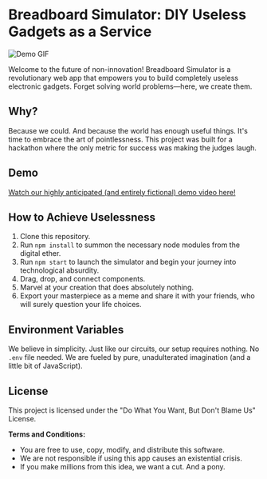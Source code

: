 # Breadboard Simulator: DIY Useless Gadgets as a Service

![Demo GIF](https://media.giphy.com/media/v1.Y2lkPTc5MGI3NjExaTdscW1uM3Y3dTE3ZXR0ZzB4c2Z2Y2w5ZDJza2w1dGk2bWRzY2k5eSZlcD12MV9pbnRlcm5hbF9naWZfYnlfaWQmY3Q9Zw/c2r3NCJ4wB552J5i51/giphy.gif)

Welcome to the future of non-innovation! Breadboard Simulator is a revolutionary web app that empowers you to build completely useless electronic gadgets. Forget solving world problems—here, we create them.

## Why?
Because we could. And because the world has enough useful things. It's time to embrace the art of pointlessness. This project was built for a hackathon where the only metric for success was making the judges laugh.

## Demo
[Watch our highly anticipated (and entirely fictional) demo video here!](https://www.youtube.com/watch?v=dQw4w9WgXcQ)

## How to Achieve Uselessness
1.  Clone this repository.
2.  Run `npm install` to summon the necessary node modules from the digital ether.
3.  Run `npm start` to launch the simulator and begin your journey into technological absurdity.
4.  Drag, drop, and connect components.
5.  Marvel at your creation that does absolutely nothing.
6.  Export your masterpiece as a meme and share it with your friends, who will surely question your life choices.

## Environment Variables
We believe in simplicity. Just like our circuits, our setup requires nothing. No `.env` file needed. We are fueled by pure, unadulterated imagination (and a little bit of JavaScript).

## License
This project is licensed under the "Do What You Want, But Don't Blame Us" License.

**Terms and Conditions:**
- You are free to use, copy, modify, and distribute this software.
- We are not responsible if using this app causes an existential crisis.
- If you make millions from this idea, we want a cut. And a pony.
